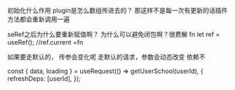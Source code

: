 初始化什么作用
plugin是怎么数组传进去的？
那这样不是每一次有更新的话插件方法都会重新调用一遍


seRef之后为什么要重新赋值啊？ 为什么可以避免闭包啊？很费解
fn
let ref  = useRef();
//ref.current =fn





如果要走默认的， 传参会变化呢
走默认的请求，参数会动态改变
依赖不

const { data, loading } = useRequest(() => getUserSchool(userId), {
    refreshDeps: [userId],
  });